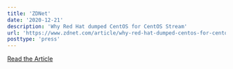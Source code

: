 ```yaml
---
title: 'ZDNet'
date: '2020-12-21'
description: 'Why Red Hat dumped CentOS for CentOS Stream'
url: 'https://www.zdnet.com/article/why-red-hat-dumped-centos-for-centos-stream/'
posttype: 'press'
---
```


[Read the Article](https://www.zdnet.com/article/why-red-hat-dumped-centos-for-centos-stream/)

